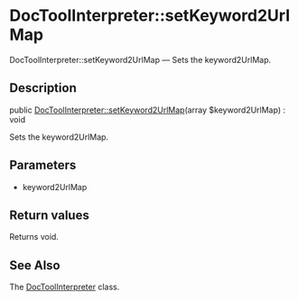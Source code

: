 DocToolInterpreter::setKeyword2UrlMap
================

DocToolInterpreter::setKeyword2UrlMap — Sets the keyword2UrlMap.

Description
---------------


public [DocToolInterpreter::setKeyword2UrlMap](https://github.com/lingtalfi/DocTools/blob/master/doc/api/DocTools/Interpreter/DocToolInterpreter/setKeyword2UrlMap.md)(array $keyword2UrlMap) : void




Sets the keyword2UrlMap.




Parameters
--------------

- keyword2UrlMap
    

Return values
----------------

Returns void.









See Also
-----------

The [DocToolInterpreter](https://github.com/lingtalfi/DocTools/blob/master/doc/api/DocTools/Interpreter/DocToolInterpreter.md) class.
